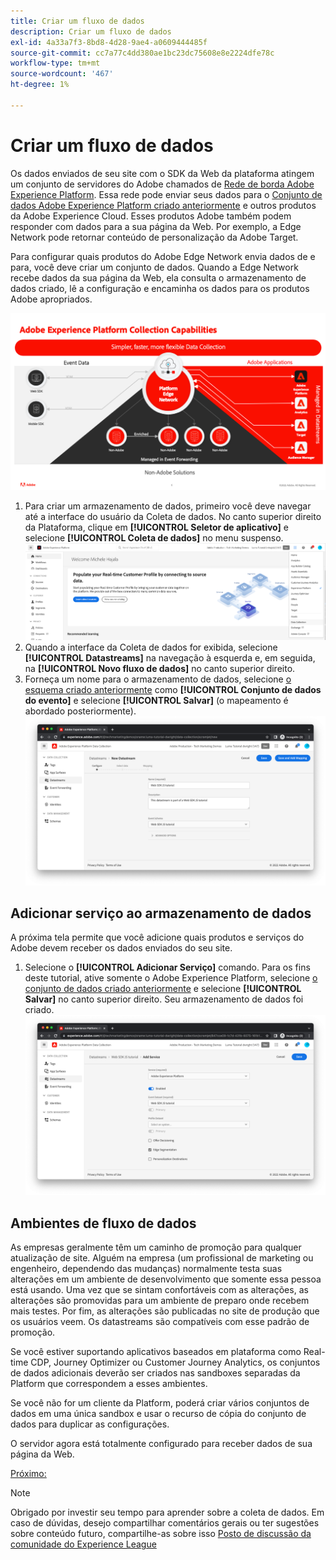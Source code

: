 ```yaml
---
title: Criar um fluxo de dados
description: Criar um fluxo de dados
exl-id: 4a33a7f3-8bd8-4d28-9ae4-a0609444485f
source-git-commit: cc7a77c4dd380ae1bc23dc75608e8e2224dfe78c
workflow-type: tm+mt
source-wordcount: '467'
ht-degree: 1%

---
```


# Criar um fluxo de dados

Os dados enviados de seu site com o SDK da Web da plataforma atingem um conjunto de servidores do Adobe chamados de [Rede de borda Adobe Experience Platform](https://business.adobe.com/products/experience-platform/experience-platform-edge-network.html). Essa rede pode enviar seus dados para o [Conjunto de dados Adobe Experience Platform criado anteriormente](create-a-schema.md) e outros produtos da Adobe Experience Cloud. Esses produtos Adobe também podem responder com dados para a sua página da Web. Por exemplo, a Edge Network pode retornar conteúdo de personalização da Adobe Target.

Para configurar quais produtos do Adobe Edge Network envia dados de e para, você deve criar um conjunto de dados. Quando a Edge Network recebe dados da sua página da Web, ela consulta o armazenamento de dados criado, lê a configuração e encaminha os dados para os produtos Adobe apropriados.

![Configuração do produto Datastream](../assets/datastream-diagram.png)

1. Para criar um armazenamento de dados, primeiro você deve navegar até a interface do usuário da Coleta de dados. No canto superior direito da Plataforma, clique em **[!UICONTROL Seletor de aplicativo]** e selecione **[!UICONTROL Coleta de dados]** no menu suspenso.
   ![Menu de coleta de dados](../assets/data-collection-menu.png)
1. Quando a interface da Coleta de dados for exibida, selecione **[!UICONTROL Datastreams]** na navegação à esquerda e, em seguida, na **[!UICONTROL Novo fluxo de dados]** no canto superior direito.
1. Forneça um nome para o armazenamento de dados, selecione [o esquema criado anteriormente](create-a-schema.md) como **[!UICONTROL Conjunto de dados do evento]** e selecione **[!UICONTROL Salvar]** (o mapeamento é abordado posteriormente).
   ![Nome e descrição do conjunto de dados](../assets/datastream-name-description.png)

## Adicionar serviço ao armazenamento de dados

A próxima tela permite que você adicione quais produtos e serviços do Adobe devem receber os dados enviados do seu site.

1. Selecione o **[!UICONTROL Adicionar Serviço]** comando. Para os fins deste tutorial, ative somente o Adobe Experience Platform, selecione [o conjunto de dados criado anteriormente](create-a-dataset.md) e selecione **[!UICONTROL Salvar]** no canto superior direito. Seu armazenamento de dados foi criado.
   ![Configuração do produto Datastream](../assets/datastream-product-configuration.png)

## Ambientes de fluxo de dados

As empresas geralmente têm um caminho de promoção para qualquer atualização de site. Alguém na empresa (um profissional de marketing ou engenheiro, dependendo das mudanças) normalmente testa suas alterações em um ambiente de desenvolvimento que somente essa pessoa está usando. Uma vez que se sintam confortáveis com as alterações, as alterações são promovidas para um ambiente de preparo onde recebem mais testes. Por fim, as alterações são publicadas no site de produção que os usuários veem. Os datastreams são compatíveis com esse padrão de promoção.

Se você estiver suportando aplicativos baseados em plataforma como Real-time CDP, Journey Optimizer ou Customer Journey Analytics, os conjuntos de dados adicionais deverão ser criados nas sandboxes separadas da Platform que correspondem a esses ambientes.

Se você não for um cliente da Platform, poderá criar vários conjuntos de dados em uma única sandbox e usar o recurso de cópia do conjunto de dados para duplicar as configurações.

O servidor agora está totalmente configurado para receber dados de sua página da Web.

[Próximo: ](../configure-the-client/whats-a-data-layer.md)

>[!NOTE]
>
>Obrigado por investir seu tempo para aprender sobre a coleta de dados. Em caso de dúvidas, desejo compartilhar comentários gerais ou ter sugestões sobre conteúdo futuro, compartilhe-as sobre isso [Posto de discussão da comunidade do Experience League](https://experienceleaguecommunities.adobe.com/t5/adobe-experience-platform-launch/tutorial-discussion-use-adobe-experience-platform-data/m-p/543877)
